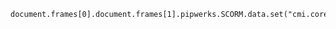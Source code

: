 <pre><code>document.frames[0].document.frames[1].pipwerks.SCORM.data.set("cmi.core.lesson_status","completed");top.close();</code></pre>
